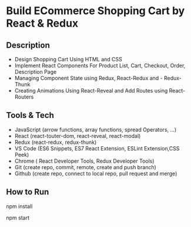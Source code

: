 # Build ECommerce Shopping Cart by React & Redux


## Description

- Design Shopping Cart Using HTML and CSS
- Implement React Components For Product List, Cart, Checkout, Order, Description Page
- Managing Component State using Redux, React-Redux and - Redux-Thunk
- Creating Animations Using React-Reveal and Add Routes using React-Routers


## Tools & Tech

- JavaScript (arrow functions, array functions, spread Operators, ...)
- React (react-touter-dom, react-reveal, react-modal)
- Redux (react-redux, redux-thunk)
- VS Code (ES6 Snippets, ES7 React Extension, ESLint Extension,CSS Peek)
- Chrome ( React Developer Tools, Redux Developer Tools)
- Git (create repo, commit, remote, create and push branch)
- Github (create repo, connect to local repo, pull request and merge)


## How to Run 

npm install

npm start





